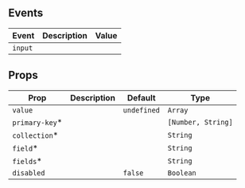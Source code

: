 
## Events
| Event   | Description | Value |
|---------|-------------|-------|
| `input` |             |       |

## Props
| Prop           | Description | Default     | Type               |
|----------------|-------------|-------------|--------------------|
| `value`        |             | `undefined` | `Array`            |
| `primary-key`* |             |             | `[Number, String]` |
| `collection`*  |             |             | `String`           |
| `field`*       |             |             | `String`           |
| `fields`*      |             |             | `String`           |
| `disabled`     |             | `false`     | `Boolean`          |
